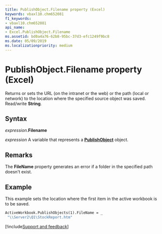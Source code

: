 ```yaml
---
title: PublishObject.Filename property (Excel)
keywords: vbaxl10.chm652081
f1_keywords:
- vbaxl10.chm652081
api_name:
- Excel.PublishObject.Filename
ms.assetid: bd0a4a76-62b8-95bc-37d3-efc1249f9bc8
ms.date: 05/09/2019
ms.localizationpriority: medium
---
```



# PublishObject.Filename property (Excel)

Returns or sets the URL (on the intranet or the web) or the path (local or network) to the location where the specified source object was saved. Read/write **String**.


## Syntax

_expression_.**Filename**

_expression_ A variable that represents a **[PublishObject](Excel.PublishObject.md)** object.


## Remarks

The **FileName** property generates an error if a folder in the specified path doesn't exist.


## Example

This example sets the location where the first item in the active workbook is to be saved.

```vb
ActiveWorkbook.PublishObjects(1).FileName = _ 
 "\\Server2\Q1\StockReport.htm"
```




[!include[Support and feedback](~/includes/feedback-boilerplate.md)]